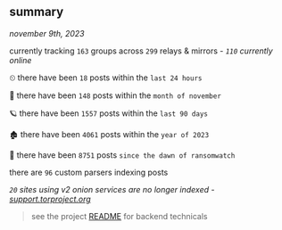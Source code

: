 
## summary
_november 9th, 2023_

currently tracking `163` groups across `299` relays & mirrors - _`110` currently online_

⏲ there have been `18` posts within the `last 24 hours`

🦈 there have been `148` posts within the `month of november`

🪐 there have been `1557` posts within the `last 90 days`

🏚 there have been `4061` posts within the `year of 2023`

🦕 there have been `8751` posts `since the dawn of ransomwatch`

there are `96` custom parsers indexing posts

_`20` sites using v2 onion services are no longer indexed - [support.torproject.org](https://support.torproject.org/onionservices/v2-deprecation/)_

> see the project [README](https://github.com/joshhighet/ransomwatch#ransomwatch--) for backend technicals
